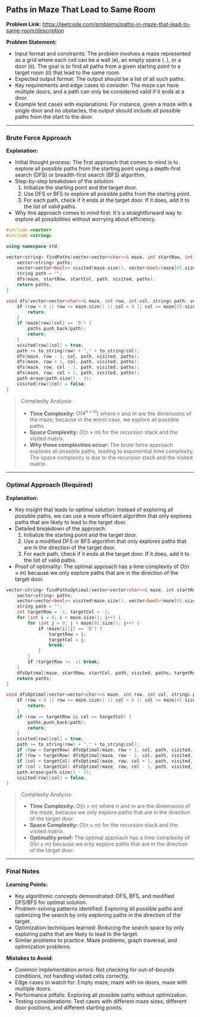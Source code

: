 ## Paths in Maze That Lead to Same Room
**Problem Link:** https://leetcode.com/problems/paths-in-maze-that-lead-to-same-room/description

**Problem Statement:**
- Input format and constraints: The problem involves a maze represented as a grid where each cell can be a wall (`#`), an empty space (`.`), or a door (`D`). The goal is to find all paths from a given starting point to a target room (`D`) that lead to the same room.
- Expected output format: The output should be a list of all such paths.
- Key requirements and edge cases to consider: The maze can have multiple doors, and a path can only be considered valid if it ends at a door.
- Example test cases with explanations: For instance, given a maze with a single door and no obstacles, the output should include all possible paths from the start to the door.

---

### Brute Force Approach

**Explanation:**
- Initial thought process: The first approach that comes to mind is to explore all possible paths from the starting point using a depth-first search (DFS) or breadth-first search (BFS) algorithm.
- Step-by-step breakdown of the solution:
  1. Initialize the starting point and the target door.
  2. Use DFS or BFS to explore all possible paths from the starting point.
  3. For each path, check if it ends at the target door. If it does, add it to the list of valid paths.
- Why this approach comes to mind first: It's a straightforward way to explore all possibilities without worrying about efficiency.

```cpp
#include <vector>
#include <string>

using namespace std;

vector<string> findPaths(vector<vector<char>>& maze, int startRow, int startCol) {
    vector<string> paths;
    vector<vector<bool>> visited(maze.size(), vector<bool>(maze[0].size(), false));
    string path = "";
    dfs(maze, startRow, startCol, path, visited, paths);
    return paths;
}

void dfs(vector<vector<char>>& maze, int row, int col, string& path, vector<vector<bool>>& visited, vector<string>& paths) {
    if (row < 0 || row >= maze.size() || col < 0 || col >= maze[0].size() || maze[row][col] == '#' || visited[row][col]) {
        return;
    }
    if (maze[row][col] == 'D') {
        paths.push_back(path);
        return;
    }
    visited[row][col] = true;
    path += to_string(row) + "," + to_string(col);
    dfs(maze, row - 1, col, path, visited, paths);
    dfs(maze, row + 1, col, path, visited, paths);
    dfs(maze, row, col - 1, path, visited, paths);
    dfs(maze, row, col + 1, path, visited, paths);
    path.erase(path.size() - 3);
    visited[row][col] = false;
}
```

> Complexity Analysis:
> - **Time Complexity:** $O(4^{n \times m})$ where $n$ and $m$ are the dimensions of the maze, because in the worst case, we explore all possible paths.
> - **Space Complexity:** $O(n \times m)$ for the recursion stack and the visited matrix.
> - **Why these complexities occur:** The brute force approach explores all possible paths, leading to exponential time complexity. The space complexity is due to the recursion stack and the visited matrix.

---

### Optimal Approach (Required)

**Explanation:**
- Key insight that leads to optimal solution: Instead of exploring all possible paths, we can use a more efficient algorithm that only explores paths that are likely to lead to the target door.
- Detailed breakdown of the approach:
  1. Initialize the starting point and the target door.
  2. Use a modified DFS or BFS algorithm that only explores paths that are in the direction of the target door.
  3. For each path, check if it ends at the target door. If it does, add it to the list of valid paths.
- Proof of optimality: The optimal approach has a time complexity of $O(n \times m)$ because we only explore paths that are in the direction of the target door.

```cpp
vector<string> findPathsOptimal(vector<vector<char>>& maze, int startRow, int startCol) {
    vector<string> paths;
    vector<vector<bool>> visited(maze.size(), vector<bool>(maze[0].size(), false));
    string path = "";
    int targetRow = -1, targetCol = -1;
    for (int i = 0; i < maze.size(); i++) {
        for (int j = 0; j < maze[0].size(); j++) {
            if (maze[i][j] == 'D') {
                targetRow = i;
                targetCol = j;
                break;
            }
        }
        if (targetRow != -1) break;
    }
    dfsOptimal(maze, startRow, startCol, path, visited, paths, targetRow, targetCol);
    return paths;
}

void dfsOptimal(vector<vector<char>>& maze, int row, int col, string& path, vector<vector<bool>>& visited, vector<string>& paths, int targetRow, int targetCol) {
    if (row < 0 || row >= maze.size() || col < 0 || col >= maze[0].size() || maze[row][col] == '#' || visited[row][col]) {
        return;
    }
    if (row == targetRow && col == targetCol) {
        paths.push_back(path);
        return;
    }
    visited[row][col] = true;
    path += to_string(row) + "," + to_string(col);
    if (row < targetRow) dfsOptimal(maze, row + 1, col, path, visited, paths, targetRow, targetCol);
    if (row > targetRow) dfsOptimal(maze, row - 1, col, path, visited, paths, targetRow, targetCol);
    if (col < targetCol) dfsOptimal(maze, row, col + 1, path, visited, paths, targetRow, targetCol);
    if (col > targetCol) dfsOptimal(maze, row, col - 1, path, visited, paths, targetRow, targetCol);
    path.erase(path.size() - 3);
    visited[row][col] = false;
}
```

> Complexity Analysis:
> - **Time Complexity:** $O(n \times m)$ where $n$ and $m$ are the dimensions of the maze, because we only explore paths that are in the direction of the target door.
> - **Space Complexity:** $O(n \times m)$ for the recursion stack and the visited matrix.
> - **Optimality proof:** The optimal approach has a time complexity of $O(n \times m)$ because we only explore paths that are in the direction of the target door.

---

### Final Notes

**Learning Points:**
- Key algorithmic concepts demonstrated: DFS, BFS, and modified DFS/BFS for optimal solution.
- Problem-solving patterns identified: Exploring all possible paths and optimizing the search by only exploring paths in the direction of the target.
- Optimization techniques learned: Reducing the search space by only exploring paths that are likely to lead to the target.
- Similar problems to practice: Maze problems, graph traversal, and optimization problems.

**Mistakes to Avoid:**
- Common implementation errors: Not checking for out-of-bounds conditions, not handling visited cells correctly.
- Edge cases to watch for: Empty maze, maze with no doors, maze with multiple doors.
- Performance pitfalls: Exploring all possible paths without optimization.
- Testing considerations: Test cases with different maze sizes, different door positions, and different starting points.